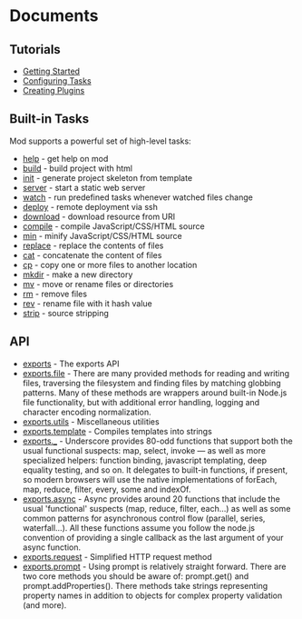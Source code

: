 # Documents
## Tutorials
* [Getting Started](https://github.com/modjs/mod/tree/master/doc/tutorial/getting-started.md)
* [Configuring Tasks](https://github.com/modjs/mod/blob/master/doc/tutorial/configuring-tasks.md)
* [Creating Plugins](https://github.com/modjs/mod/tree/master/doc/tutorial/creating-plugins.md)

## Built-in Tasks
Mod supports a powerful set of high-level tasks:

* [help](https://github.com/modjs/mod/tree/master/doc/tasks/help.md) - get help on mod
* [build](https://github.com/modjs/mod/tree/master/doc/tasks/build.md) - build project with html
* [init](https://github.com/modjs/mod/tree/master/doc/tasks/init.md) - generate project skeleton from template
* [server](https://github.com/modjs/mod/tree/master/doc/tasks/server.md) - start a static web server
* [watch](https://github.com/modjs/mod/tree/master/doc/tasks/watch.md) - run predefined tasks whenever watched files change
* [deploy](https://github.com/modjs/mod/tree/master/doc/tasks/deploy.md) - remote deployment via ssh
* [download](https://github.com/modjs/mod/tree/master/doc/tasks/download.md) - download resource from URI
* [compile](https://github.com/modjs/mod/tree/master/doc/tasks/compile.md) - compile JavaScript/CSS/HTML source
* [min](https://github.com/modjs/mod/tree/master/doc/tasks/min.md) - minify JavaScript/CSS/HTML source
* [replace](https://github.com/modjs/mod/tree/master/doc/tasks/replace.md) - replace the contents of files
* [cat](https://github.com/modjs/mod/tree/master/doc/tasks/cat.md) - concatenate the content of files
* [cp](https://github.com/modjs/mod/tree/master/doc/tasks/cp.md) - copy one or more files to another location
* [mkdir](https://github.com/modjs/mod/tree/master/doc/tasks/mkdir.md) - make a new directory
* [mv](https://github.com/modjs/mod/tree/master/doc/tasks/mv.md) - move or rename files or directories
* [rm](https://github.com/modjs/mod/tree/master/doc/tasks/rm.md) - remove files
* [rev](https://github.com/modjs/mod/tree/master/doc/tasks/rev.md) - rename file with it hash value
* [strip](https://github.com/modjs/mod/tree/master/doc/tasks/strip.md) - source stripping

## API

* [exports](https://github.com/modjs/mod/tree/master/doc/api/exports.md) - The exports API
* [exports.file](https://github.com/modjs/mod/tree/master/doc/api/file.md) - There are many provided methods for reading and writing files, traversing the filesystem and finding files by matching globbing patterns. Many of these methods are wrappers around built-in Node.js file functionality, but with additional error handling, logging and character encoding normalization.
* [exports.utils](https://github.com/modjs/mod/tree/master/doc/api/utils.md) - Miscellaneous utilities
* [exports.template](https://github.com/modjs/mod/tree/master/doc/api/template.md) - Compiles templates into strings
* [exports._](http://underscorejs.org/) - Underscore provides 80-odd functions that support both the usual functional suspects: map, select, invoke — as well as more specialized helpers: function binding, javascript templating, deep equality testing, and so on. It delegates to built-in functions, if present, so modern browsers will use the native implementations of forEach, map, reduce, filter, every, some and indexOf.
* [exports.async](https://github.com/caolan/async) - Async provides around 20 functions that include the usual 'functional' suspects (map, reduce, filter, each…) as well as some common patterns for asynchronous control flow (parallel, series, waterfall…). All these functions assume you follow the node.js convention of providing a single callback as the last argument of your async function.
* [exports.request](https://github.com/mikeal/request) - Simplified HTTP request method
* [exports.prompt](https://github.com/flatiron/prompt) - Using prompt is relatively straight forward. There are two core methods you should be aware of: prompt.get() and prompt.addProperties(). There methods take strings representing property names in addition to objects for complex property validation (and more).


